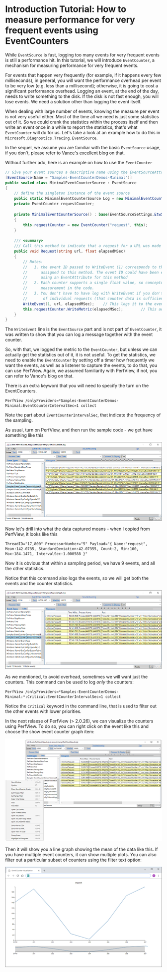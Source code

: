 # Introduction Tutorial: How to measure performance for very frequent events using EventCounters

While `EventSource` is fast, logging too many events for very frequent events is still a performance hit. In this tutorial, we will introduce `EventCounter`, a mechanism for measuring performance for very frequent events.

For events that happen very frequently (for example, if it happens every few milliseconds), in general, you will want the performance overhead per event to be very low (e.g. less than a millisecond); otherwise, it is going to cost a significant performance overhead. Logging an event, at the end of the day, needs to write something to the disk. If the disk is not fast enough, you will lose events. We need a solution other than logging the event itself.

When dealing with large number of events, knowing the measure per event is not very useful either. Most of the time all we need is just some statistics out of it. So we could crank the statistics within the process itself and then write an event once in a while to report the statistics, that's what `EventCounter` will do for us. Let's take a look at an example how to do this in `Microsoft.Diagnostics.Tracing.EventSource`.

In the sequel, we assume you are familiar with the basic `EventSource` usage, if you don't, please refer to [Vance's excellent blog](https://docs.microsoft.com/en-us/archive/blogs/vancem/introduction-tutorial-logging-etw-events-in-c-system-diagnostics-tracing-eventsource) on that.

Without further ado, here is an example on how to use the `EventCounter`

```c#
// Give your event sources a descriptive name using the EventSourceAttribute, otherwise the name of the class is used. 
[EventSource(Name = "Samples-EventCounterDemos-Minimal")]
public sealed class MinimalEventCounterSource : EventSource
{
    // define the singleton instance of the event source
    public static MinimalEventCounterSource Log = new MinimalEventCounterSource();
    private EventCounter requestCounter;

    private MinimalEventCounterSource() : base(EventSourceSettings.EtwSelfDescribingEventFormat) 
    {
        this.requestCounter = new EventCounter("request", this);
    }

    /// <summary>
    /// Call this method to indicate that a request for a URL was made which took a particular amount of time
    public void Request(string url, float elapsedMSec)
    {
        // Notes:
        //   1. the event ID passed to WriteEvent (1) corresponds to the (implied) event ID
        //      assigned to this method. The event ID could have been explicitly declared
        //      using an EventAttribute for this method
        //   2. Each counter supports a single float value, so conceptually it maps to a single
        //      measurement in the code.
        //   3. You don't have to have log with WriteEvent if you don't think you will ever care about details
        //       of individual requests (that counter data is sufficient).  
        WriteEvent(1, url, elapsedMSec);    // This logs it to the event stream if events are on.    
        this.requestCounter.WriteMetric(elapsedMSec);        // This adds it to the PerfCounter called 'Request' if PerfCounters are on
    }
}
```

The `WriteEvent` line is the `EventSource` part and is not part of `EventCounter`, it was written to show that you can log a message together with the event counter.

So, with that, we logged the metric to the `EventCounter`, but unless we can actually get the statistics out of it, it is not useful. To get the statistics, we need to enable the `EventCounter` by setting off a timer how frequently we want the events, as well as a listener to capture the events, to do that, you can use PerfView. Again, we assumed familiarity with PerfView, if not, you can refer to Vance's blog on that.

There is an extra keyword that you will need to specify the turn on the EventCounters.

```
PerfView /onlyProviders=*Samples-EventCounterDemos-Minimal:EventCounterIntervalSec=1 collect
```

Note the part about `EventCounterIntervalSec`, that indicate the frequency of the sampling.

As usual, turn on PerfView, and then run the sample code - we get have something like this

<img src="PerfViewCapture_Counters.png" alt="PerfView Capture of EventCounter traces" title="PerfView Capture of EventCounter traces" />

Now let's drill into what the data captured means - when I copied from PerfView, it looks like this

```
ThreadID="17,800" ProcessorNumber="5" Payload="{ Name:"request", Mean:142.0735, StandardDeviation:42.07355, Count:2, Min:100, Max:184.1471, IntervalSec:1.000588 }" 
```

Now it is obvious that within a sampling period, we have 9 events, and all the other statistics.

Notice that this command also logs the events, so we will get both the events and the counter statistics.

<img src="PerfViewCapture_Events.png" alt="PerfView Capture of Event Traces" title="PerfView Capture of Event Traces" />

As we mentioned, to avoid overhead, sometimes we will want just the counters. This command can be used to log *only* the counters:

```
PerfView /onlyProviders=*Samples-EventCounterDemos-Minimal:*:Critical:EventCounterIntervalSec=1 collect
```

Notice the `Critical` keyword in the command line, that is used to filter out the other events with lower priorities.

In the next relaese of PerfView (> 2.0.26), we can visualize the counters using PerfView. To do so, you can right click on the event like this and choose the show event counter graph item:

<img src="PerfViewCapture_Menu.png" alt="Show EventCounter graph menu item" title="Show EventCounter graph menu item" />

Then it will show you a line graph showing the mean of the data like this. If you have multiple event counters, it can show multiple plots. You can also filter out a particular subset of counters using the filter text option:

<img src="PerfViewCapture_Plot.png" alt=" EventCounter graph" title="EventCounter graph" />